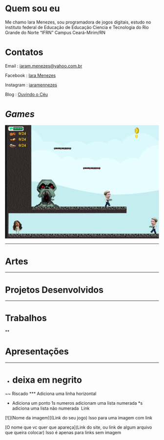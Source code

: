 # Quem sou eu

Me chamo Iara Menezes, sou programadora de jogos digitais, estudo no instituto federal de Educação de Educação Ciencia e Tecnologia do Rio Grande do Norte “IFRN” Campus Ceará-Mirim/RN

# Contatos

Email :  iaram.menezes@yahoo.com.br

Facebook : [Iara Menezes](https://www.facebook.com/iaramennezes)

Instagram : [iaramennezes](https://www.instagram.com/iaramennezes)

Blog : [Ouvindo o Céu](https://www.palavrasquecuramblog.wordpress.com)

# _Games_

[![](Jogo1.png)](https://iaramenezes.github.io/JogoOficial/)


***

# Artes

***

# Projetos Desenvolvidos

***

# Trabalhos

**

# Apresentações

***

- # deixa em negrito
~~ Riscado
*** Adiciona uma linha horizontal
* Adiciona um ponto
1s numeros adicionam uma lista numerada
*s adiciona uma lista não numerada
![]() Link

[![](Nome da imagem)](Link do seu jogo) Isso para uma imagem com link

[O nome que vc quer que apareça](Link do site, ou link de algum arquivo que queira colocar) Isso é apenas para links sem imagem







